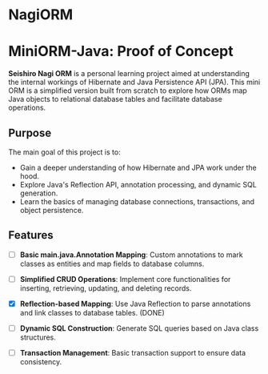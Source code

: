 # NagiORM
# MiniORM-Java: Proof of Concept

**Seishiro Nagi ORM** is a personal learning project aimed at understanding the internal workings of Hibernate and Java Persistence API (JPA). This mini ORM is a simplified version built from scratch to explore how ORMs map Java objects to relational database tables and facilitate database operations.

## Purpose

The main goal of this project is to:
- Gain a deeper understanding of how Hibernate and JPA work under the hood.
- Explore Java's Reflection API, annotation processing, and dynamic SQL generation.
- Learn the basics of managing database connections, transactions, and object persistence.

## Features

- [ ] **Basic main.java.Annotation Mapping**: Custom annotations to mark classes as entities and map fields to database columns.
- [ ] **Simplified CRUD Operations**: Implement core functionalities for inserting, retrieving, updating, and deleting records.
- [x] **Reflection-based Mapping**: Use Java Reflection to parse annotations and link classes to database tables. (DONE)
- [ ] **Dynamic SQL Construction**: Generate SQL queries based on Java class structures.
- [ ] **Transaction Management**: Basic transaction support to ensure data consistency.

